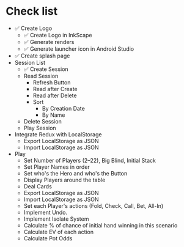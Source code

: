 # Check list

* ✅ Create Logo
  * ✅ Create Logo in InkScape
  * ✅ Generate renders
  * ✅ Generate launcher icon in Android Studio
* ✅ Create splash page
* Session List
  * ✅ Create Session
  * Read Session
    * Refresh Button
    * Read after Create
    * Read after Delete
    * Sort
      * By Creation Date
      * By Name
  * Delete Session
  * Play Session
* Integrate Redux with LocalStorage
  * Export LocalStorage as JSON
  * Import LocalStorage as JSON
* Play
  * Set Number of Players (2–22), Big Blind, Initial Stack
  * Set Player Names in order
  * Set who's the Hero and who's the Button
  * Display Players around the table
  * Deal Cards
  * Export LocalStorage as JSON
  * Import LocalStorage as JSON
  * Set each Player's actions (Fold, Check, Call, Bet, All-In)
  * Implement Undo.
  * Implement Isolate System
  * Calculate % of chance of initial hand winning in this scenario
  * Calculate EV of each action
  * Calculate Pot Odds
